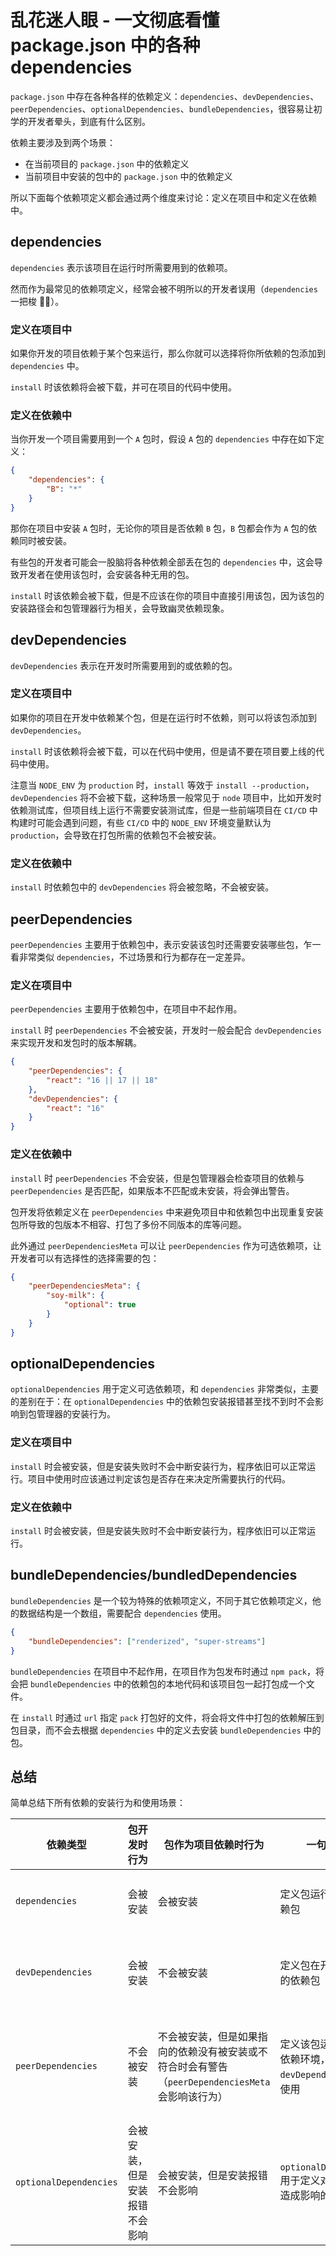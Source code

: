 # 乱花迷人眼 - 一文彻底看懂 package.json 中的各种 dependencies

`package.json` 中存在各种各样的依赖定义：`dependencies`、`devDependencies`、`peerDependencies`、`optionalDependencies`、`bundleDependencies`，很容易让初学的开发者晕头，到底有什么区别。

依赖主要涉及到两个场景：

-   在当前项目的 `package.json` 中的依赖定义
-   当前项目中安装的包中的 `package.json` 中的依赖定义

所以下面每个依赖项定义都会通过两个维度来讨论：定义在项目中和定义在依赖中。

## dependencies

`dependencies` 表示该项目在运行时所需要用到的依赖项。

然而作为最常见的依赖项定义，经常会被不明所以的开发者误用（`dependencies` 一把梭 🤦‍♂️）。

### 定义在项目中

如果你开发的项目依赖于某个包来运行，那么你就可以选择将你所依赖的包添加到 `dependencies` 中。

`install` 时该依赖将会被下载，并可在项目的代码中使用。

### 定义在依赖中

当你开发一个项目需要用到一个 `A` 包时，假设 `A` 包的 `dependencies` 中存在如下定义：

```json
{
    "dependencies": {
        "B": "*"
    }
}
```

那你在项目中安装 `A` 包时，无论你的项目是否依赖 `B` 包，`B` 包都会作为 `A` 包的依赖同时被安装。

有些包的开发者可能会一股脑将各种依赖全部丢在包的 `dependencies` 中，这会导致开发者在使用该包时，会安装各种无用的包。

`install` 时该依赖会被下载，但是不应该在你的项目中直接引用该包，因为该包的安装路径会和包管理器行为相关，会导致幽灵依赖现象。

## devDependencies

`devDependencies` 表示在开发时所需要用到的或依赖的包。

### 定义在项目中

如果你的项目在开发中依赖某个包，但是在运行时不依赖，则可以将该包添加到 `devDependencies`。

`install` 时该依赖将会被下载，可以在代码中使用，但是请不要在项目要上线的代码中使用。

注意当 `NODE_ENV` 为 `production` 时，`install` 等效于 `install --production`，`devDependencies` 将不会被下载，这种场景一般常见于 `node` 项目中，比如开发时依赖测试库，但项目线上运行不需要安装测试库，但是一些前端项目在 `CI/CD` 中构建时可能会遇到问题，有些 `CI/CD` 中的 `NODE_ENV` 环境变量默认为 `production`，会导致在打包所需的依赖包不会被安装。

### 定义在依赖中

`install` 时依赖包中的 `devDependencies` 将会被忽略，不会被安装。

## peerDependencies

`peerDependencies` 主要用于依赖包中，表示安装该包时还需要安装哪些包，乍一看非常类似 `dependencies`，不过场景和行为都存在一定差异。

### 定义在项目中

`peerDependencies` 主要用于依赖包中，在项目中不起作用。

`install` 时 `peerDependencies` 不会被安装，开发时一般会配合 `devDependencies` 来实现开发和发包时的版本解耦。

```json
{
    "peerDependencies": {
        "react": "16 || 17 || 18"
    },
    "devDependencies": {
        "react": "16"
    }
}
```

### 定义在依赖中

`install` 时 `peerDependencies` 不会安装，但是包管理器会检查项目的依赖与 `peerDependencies` 是否匹配，如果版本不匹配或未安装，将会弹出警告。

包开发将依赖定义在 `peerDependencies` 中来避免项目中和依赖包中出现重复安装包所导致的包版本不相容、打包了多份不同版本的库等问题。

此外通过 `peerDependenciesMeta` 可以让 `peerDependencies` 作为可选依赖项，让开发者可以有选择性的选择需要的包：

```json
{
    "peerDependenciesMeta": {
        "soy-milk": {
            "optional": true
        }
    }
}
```

## optionalDependencies

`optionalDependencies` 用于定义可选依赖项，和 `dependencies` 非常类似，主要的差别在于：在 `optionalDependencies` 中的依赖包安装报错甚至找不到时不会影响到包管理器的安装行为。

### 定义在项目中

`install` 时会被安装，但是安装失败时不会中断安装行为，程序依旧可以正常运行。项目中使用时应该通过判定该包是否存在来决定所需要执行的代码。

### 定义在依赖中

`install` 时会被安装，但是安装失败时不会中断安装行为，程序依旧可以正常运行。

## bundleDependencies/bundledDependencies

`bundleDependencies` 是一个较为特殊的依赖项定义，不同于其它依赖项定义，他的数据结构是一个数组，需要配合 `dependencies` 使用。

```json
{
    "bundleDependencies": ["renderized", "super-streams"]
}
```

`bundleDependencies` 在项目中不起作用，在项目作为包发布时通过 `npm pack`，将会把 `bundleDependencies` 中的依赖包的本地代码和该项目包一起打包成一个文件。

在 `install` 时通过 `url` 指定 `pack` 打包好的文件，将会将文件中打包的依赖解压到包目录，而不会去根据 `dependencies` 中的定义去安装 `bundleDependencies` 中的包。

## 总结

简单总结下所有依赖的安装行为和使用场景：

| 依赖类型 | 包开发时行为 | 包作为项目依赖时行为 | 一句话总结 | 举例 |
| --- | --- | --- | --- | --- |
| `dependencies` | 会被安装 | 会被安装 | 定义包运行所需要的依赖包 | 某前端项目使用 `react` 进行开发，需要将 `react` 添加到 `dependencies` 中 |
| `devDependencies` | 会被安装 | 不会被安装 | 定义包在开发时所需要的依赖包 | `antd` 使用了 `@testing-library/react` 进行测试，需要将 `@testing-library/react` 添加到 `devDependencies` 中 |
| `peerDependencies` | 不会被安装 | 不会被安装，但是如果指向的依赖没有被安装或不符合时会有警告（`peerDependenciesMeta` 会影响该行为） | 定义该包运行所需要的依赖环境，一般和 `devDependencies` 一起使用 | `antd` 是一个 `react` 组件库，为了不和使用它的项目中的 `react` 版本定义造成冲突，需要将支持的 `react` 版本添加到 `peerDependencies` 中 |
| `optionalDependencies` | 会被安装，但是安装报错不会影响 | 会被安装，但是安装报错不会影响 | `optionalDependencies` 用于定义对包运行不会造成影响的依赖包 | 一个包在使用 `A` 包进行了某些操作，但是如果 `A` 包不在的话，可以使用别的 `API` 达到同样的效果，可以将 `A` 包添加到 `optionalDependencies` 中 |
